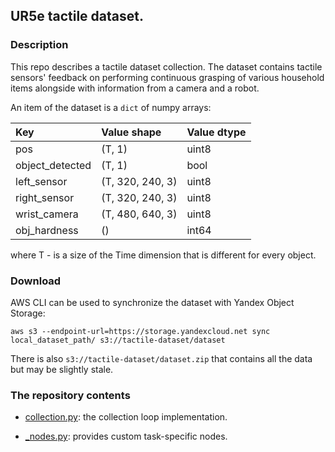 ## UR5e tactile dataset.
### Description
This repo describes a tactile dataset collection.
The dataset contains tactile sensors' feedback 
on performing continuous grasping of various household items
alongside with information from a camera and a robot.

An item of the dataset is a `dict` of numpy arrays:

| Key             | Value shape      | Value dtype | 
| :-------------- | :--------------- | :---------- |
| pos             | (T, 1)           | uint8       |
| object_detected | (T, 1)           | bool        |
| left_sensor     | (T, 320, 240, 3) | uint8       |
| right_sensor    | (T, 320, 240, 3) | uint8       |
| wrist_camera    | (T, 480, 640, 3) | uint8       |
| obj_hardness    | ()               | int64       |

where T - is a size of the Time dimension that is different for every object.

### Download
AWS CLI can be used to synchronize the dataset with Yandex Object Storage:
```
aws s3 --endpoint-url=https://storage.yandexcloud.net sync local_dataset_path/ s3://tactile-dataset/dataset
```
There is also `s3://tactile-dataset/dataset.zip` that contains all the data but may be slightly stale.

### The repository contents
- [collection.py](collection.py): the collection loop implementation.

- [_nodes.py](_nodes.py): provides custom task-specific nodes. 
